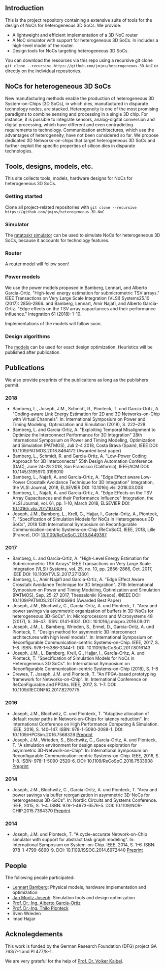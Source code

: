 ## Introduction 

This is the project repository containing a extensive suite of tools for the design of NoCs for heterogeneous 3D SoCs. We provide:
- A lightweight and efficient implementation of a 3D NoC router 
- A NoC simulator with support for heterogeneous 3D SoCs. In includes a high-level model of the router.
- Design tools for NoCs targeting heterogeneous 3D SoCs.

You can download the resources via this repo using a recursive git clone ```git clone --recursive https://github.com/jmjos/heterogeneous-3D-NoC``` or directly on the individual repositories.

## NoCs for heterogeneous 3D SoCs

New manufacturing methods enable the production of heterogeneous 3D System-on-Chips (3D SoCs), in which dies, manufactured in disparate technology nodes, are stacked. Heterogeneity is one of the most promising paradigms to combine sensing and processing in a single 3D chip. For instance, it is possible to integrate sensors, analog-digital conversion and digital processing, which have different and even contradicting requirements to technology. Communication architectures, which use the advantages of heterogeneity, have not been considered so far. We propose dedicated 3D Networks-on-chips that target heterogeneous 3D SoCs and further exploit the specific properties of silicon dies in disparate technologies. 

## Tools, designs, models, etc.

This site collects tools, models, hardware designs for NoCs for heterogeneous 3D SoCs. 

### Getting started

Clone all project-related repositories with ```git clone --recursive https://github.com/jmjos/heterogeneous-3D-NoC``` 

### Simulator

The [ratatoskr simulator](github.com/jmjos/ratatoskr) can be used to simulate NoCs for heterogeneous 3D SoCs, because it accounts for technology features.

### Router

A router model will follow soon!

### Power models

We use the power models proposed in Bamberg, Lennart, and Alberto Garcia-Ortiz. "High-level energy estimation for submicrometric TSV arrays." IEEE Transactions on Very Large Scale Integration (VLSI) Systems25.10 (2017): 2856-2866. and Bamberg, Lennart, Amir Najafi, and Alberto García-Ortiz. "Edge effects on the TSV array capacitances and their performance influence." Integration 61 (2018): 1-10. 

Implementations of the models will follow soon.

### Design algorithms

The [models](https://github.com/jmjos/A-3D-NoC-DSE) can be used for exact design optimization. Heuristics will be published after publication.

## Publications   

We also provide preprints of the publicaitons as long as the publishers permit.

### 2018

- Bamberg, L., Joseph, J.M., Schmidt, R., Pionteck, T. und García-Oritz, A. "Coding-aware Link Energy Estimation for 2D and 3D Networks-on-Chip with Virtual Channels". In: International Symposium on Power and Timing Modeling, Optimization and Simulation (2018), S. 222–228
- Bamberg, L. and Garcia-Ortiz, A. "Exploiting Temporal Misalignment to Optimize the Interconnect Performance for 3D Integration" 28th International Symposium on Power and Timing Modeling, Optimization and Simulation (PATMOS), Juli 2-4 2018, Costa Brava (Spain), IEEE DOI: 10.1109/PATMOS.2018.8464172 (Awarded best paper)
- Bamberg, L., Schmidt, R. and Garcia-Ortiz, A. "Low-Power Coding Approach for 3D Interconnects" 55th Design Automation Conference (DAC), June 24-28 2018, San Fransisco (California), IEEE/ACM DOI: 10.1145/3195970.3196010
- Bamberg, L., Najafi, A. and Garcia-Ortiz, A. "Edge Effect aware Low-Power Crosstalk Avoidance Technique for 3D Integration" Integration, the VLSI Journal, 2018, ELSEVIER DOI: 10.1016/j.vlsi.2018.03.008
- Bamberg, L., Najafi, A. and Garcia-Ortiz, A. "Edge Effects on the TSV Array Capacitances and their Performance Influence" Integration, the VLSI Journal, vol. 61, pp. 1-10, March 2018, ELSEVIER DOI: [10.1016/j.vlsi.2017.10.003](https://doi.org/10.1016/j.vlsi.2017.10.003)
- Joseph, J.M., Bamberg, L., Krell, G., Hajjar, I., Garcia-Oritz, A., Pionteck, T. "Specification of Simulation Models for NoCs in Heterogeneous 3D SoCs", 2018 13th International Symposium on Reconfigurable Communication-centric Systems-on-Chip (ReCoSoC), IEEE, 2018, Lille (France), DOI [10.1109/ReCoSoC.2018.8449387](https://doi.org/10.1109/ReCoSoC.2018.8449387)


### 2017

- Bamberg, L. and Garcia-Ortiz, A. "High-Level Energy Estimation for Submicrometric TSV Arrays" IEEE Transactions on Very Large Scale Integration (VLSI) Systems, vol. 25, no. 10, pp. 2856-2866, Oct. 2017, IEEE DOI: 10.1109/TVLSI.2017.2713601 
- Bamberg, L., Amir Najafi  and Garcia-Ortiz, A. "Edge Effect Aware Crosstalk Avoidance Technique for 3D Integration". 27th International Symposium on Power and Timing Modeling, Optimization and Simulation (PATMOS), Sep. 25-27 2017, Thessaloniki (Greece), ©IEEE DOI: 10.1109/PATMOS.2017.8106994 (Awarded Best Paper) 
- Joseph, J.M., Blochwitz, C., García-Ortiz, A. und Pionteck, T. "Area and power savings via asymmetric organization of buffers in 3D-NoCs for heterogeneous 3D-SoCs". In: Microprocessors and Microsystems 48 (2017), S. 36–47. ISSN: 0141-9331. DOI: 10.1016/j.micpro.2016.09.011
- Joseph, J.M., L. Bamberg, Wrieden, S., Ermel, D., García-Oritz, A. und Pionteck, T. "Design method for asymmetric 3D interconnect architectures with high level models". In: International Symposium on Reconfigurable Communication-centric Systems-on-Chip. IEEE, 2017, S. 1–8. ISBN: 978-1-5386-3344-1. DOI: 10.1109/ReCoSoC.2017.8016143
- Joseph, J.M., L. Bamberg, Krell, G., Hajjar, I., García-Oritz, A. und Pionteck, T. "Specification of Simulation Models for NoCs in Heterogeneous 3D SoCs". In: International Symposium on Reconfigurable Communication-centric Systems-on-Chip (2018), S. 1–8
- Drewes, T. Joseph, J.M. und Pionteck, T. "An FPGA-based prototyping framework for Networks-on-Chip". In: International Conference on ReConFigurable and FPGAs. IEEE, 2017, S. 1–7. DOI: 10.1109/RECONFIG.2017.8279775


### 2016

- Joseph, J.M., Blochwitz, C. und Pionteck, T. "Adaptive allocation of default router paths in Network-on-Chips for latency reduction". In: International Conference on High Performance Computing & Simulation. IEEE, 2016, S. 140–147. ISBN: 978-1-5090-2088-1. DOI: 10.1109/HPCSim.2016.7568328 [Preprint](https://github.com/jmjos/heterogeneous-3D-NoC/raw/master/publications/Joseph2016.pdf)
- Joseph, J.M., Wrieden, S., Blochwitz, C., García-Oritz, A. und Pionteck, T. "A simulation environment for design space exploration for asymmetric 3D-Network-on-Chip". In: International Symposium on Reconfigurable Communication-centric Systems-on-Chip. IEEE, 2016, S. 1–8. ISBN: 978-1-5090-2520-6. DOI: 10.1109/ReCoSoC.2016.7533908 [Preprint](https://github.com/jmjos/heterogeneous-3D-NoC/raw/master/publications/Joseph2016b.pdf)

### 2014

- Joseph, J.M., Blochwitz, C., García-Oritz, A. und Pionteck, T. "Area and power savings via buffer reorganization in asymmetric 3D-NoCs for heterogeneous 3D-SoCs". In: Nordic Circuits and Systems Conference. IEEE, 2015, S. 1–4. ISBN: 978-1-4673-6576-5. DOI: 10.1109/NOR-CHIP.2015.7364370 [Preprint](https://github.com/jmjos/heterogeneous-3D-NoC/raw/master/publications/Joseph2015.pdf)

### 2014

- Joseph, J.M. und Pionteck, T. "A cycle-accurate Network-on-Chip simulator with support for abstract task graph modeling". In: International Symposium on System-on-Chip. IEEE, 2014, S. 1–6. ISBN: 978-1-4799-6890-9. DOI: 10.1109/ISSOC.2014.6972440 [Preprint](https://github.com/jmjos/heterogeneous-3D-NoC/raw/master/publications/Joseph2014.pdf)


## People 
The following people participated:
- [Lennart Bamberg](github.com/lennartjanis): Physical models, hardware implementation and optimization
- [Jan Moritz Joseph](https://github.com/jmjos): Simulation tools and design optimization
- [Prof. Dr.-Ing. Alberto García-Ortiz](www.ids.uni-bremen.de/agarcia.html)
- [Prof. Dr.-Ing. Thilo Pionteck](http://www.iikt.ovgu.de/pionteck.html)
- Sven Wrieden
- Imad Hajjar

## Acknolegdements

This work is funded by the German Research Foundation (DFG) project GA 763/7-1 and PI 477/8-1.

We are very grateful for the help of [Prof. Dr. Volker Kaibel](https://www.math.uni-magdeburg.de/~kaibel/).
